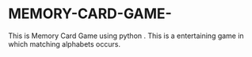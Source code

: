 # MEMORY-CARD-GAME-
This is Memory Card Game using python . This is a entertaining game in which matching alphabets occurs.
